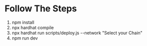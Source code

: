 # Follow The Steps


1. npm install
2. npx hardhat compile
3. npx hardhat run scripts/deploy.js --network "Select your Chain"
4. npm run dev


